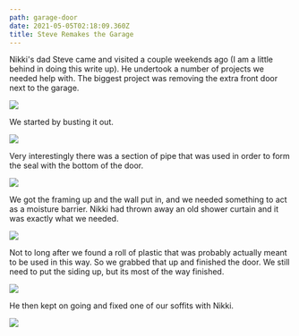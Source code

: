 ```yaml
---
path: garage-door
date: 2021-05-05T02:18:09.360Z
title: Steve Remakes the Garage
---
```

Nikki's dad Steve came and visited a couple weekends ago (I am a little behind in doing this write up). He undertook a number of projects we needed help with. The biggest project was removing the extra front door next to the garage.

<img src="../../static/assets/door_before.jpg" />

We started by busting it out.

<img src="../../static/assets/door_progress.jpg" />

Very interestingly there was a section of pipe that was used in order to form the seal with the bottom of the door.

<img src="../../static/assets/door_pipe.jpg" />

We got the framing up and the wall put in, and we needed something to act as a moisture barrier. Nikki had thrown away an old shower curtain and it was exactly what we needed.

<img src="../../static/assets/door_shower.jpg" />

Not to long after we found a roll of plastic that was probably actually meant to be used in this way. So we grabbed that up and finished the door. We still need to put the siding up, but its most of the way finished.

<img src="../../static/assets/door_finished.jpg" />

He then kept on going and fixed one of our soffits with Nikki.

<img src="../../static/assets/soffit_finished.jpg" />